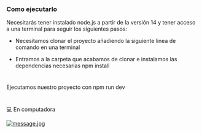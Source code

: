 ### Como ejecutarlo

Necesitarás tener instalado node.js a partir de la versión 14 y tener acceso a una terminal para seguir los siguientes pasos:

- Necesitamos clonar el proyecto añadiendo la siguiente linea de comando en una terminal

- Entramos a la carpeta que acabamos de clonar e instalamos las dependencias necesarias
npm install
#
Ejecutamos nuestro proyecto con
npm run dev
#

💻 En computadora

[![message.jpg](https://i.postimg.cc/65TV7p2X/message.jpg)](https://postimg.cc/3d50V7FS)


